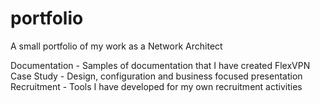 # portfolio
A small portfolio of my work as a Network Architect

Documentation       -   Samples of documentation that I have created
FlexVPN Case Study  -   Design, configuration and business focused presentation
Recruitment         -   Tools I have developed for my own recruitment activities